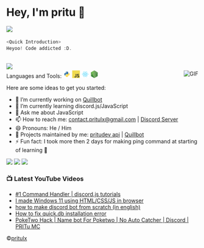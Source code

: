 <h1 style="align: center;"> Hey, I'm pritu 👋</h1>
<img src="https://media.discordapp.net/attachments/843388247949967370/860451264516194324/pritulx_banner2.png?width=1025&height=160">

```js
<Quick Introduction>
Heyoo! Code addicted :D.
```
<br>
<img src="https://komarev.com/ghpvc/?username=pritulxD&color=blueviolet">
<br />
  <img align="right" alt="GIF" src="https://i.pinimg.com/originals/e4/26/70/e426702edf874b181aced1e2fa5c6cde.gif" />
Languages and Tools: 
<code><img height="20" src="https://raw.githubusercontent.com/github/explore/80688e429a7d4ef2fca1e82350fe8e3517d3494d/topics/python/python.png"></code>
<code><img height="20" src="https://raw.githubusercontent.com/github/explore/80688e429a7d4ef2fca1e82350fe8e3517d3494d/topics/javascript/javascript.png"></code>
<code><img height="20" src="https://raw.githubusercontent.com/github/explore/80688e429a7d4ef2fca1e82350fe8e3517d3494d/topics/react/react.png"></code>
<code><img height="20" src="https://raw.githubusercontent.com/github/explore/80688e429a7d4ef2fca1e82350fe8e3517d3494d/topics/nodejs/nodejs.png"></code>

Here are some ideas to get you started:

- 🔭 I’m currently working on [Quillbot](https://github.com/pritulx/Quillbot)
- 🌱 I’m currently learning discord.js/JavaScript
- 💬 Ask me about JavaScript
- 📫 How to reach me: [contact.pritulx@gmail.com](mailto:contact.pritulx@gmail.com) | [Discord Server](https://discord.gg/DXyczwxQYf)
- 😄 Pronouns: He / Him
- 💎 Projects maintained by me: [pritudev api](https://npmjs.org/package/pritudev) | [Quillbot](https://github.com/pritulx/Quillbot)
- ⚡ Fun fact: I took more then 2 days for making ping command at starting of learning 🤣

<img src="https://github-readme-stats.vercel.app/api/pin/?username=pritulx&repo=Quillbot">
<img src="https://github-readme-stats.vercel.app/api?username=pritu&bg_color=30,e96443,904e95&title_color=fff&text_color=fff&show_icons=true">
<img src="https://github-readme-stats.vercel.app/api/top-langs/?username=pritulx&layout=compact">

### 📺 Latest YouTube Videos
<!-- YOUTUBE:START -->
- [#1 Command Handler | discord.js tutorials](https://www.youtube.com/watch?v=jYYM30eNkf0)
- [I made Windows 11 using HTML/CSS/JS in browser](https://www.youtube.com/watch?v=XtKtVWu7E5c)
- [how to make discord bot from scratch (in english)](https://www.youtube.com/watch?v=M7M9RBQQpNI)
- [How to fix quick.db installation error](https://www.youtube.com/watch?v=gbBtNxXiHm0)
- [PokeTwo Hack |  Name bot For Poketwo | No Auto Catcher | Discord | PRITu MC](https://www.youtube.com/watch?v=PvLQrHqOGqs)
<!-- YOUTUBE:END -->


©️[pritulx](https://github.com/pritulx)
